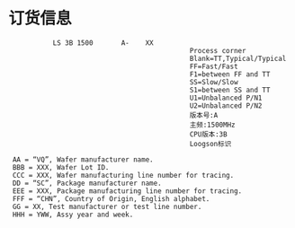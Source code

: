 订货信息
========


               LS 3B 1500       A-    XX
                                                 Process corner
                                                 Blank=TT,Typical/Typical
                                                 FF=Fast/Fast
                                                 F1=between FF and TT
                                                 SS=Slow/Slow
                                                 S1=between SS and TT
                                                 U1=Unbalanced P/N1
                                                 U2=Unbalanced P/N2
                                                 版本号:A
                                                 主频:1500MHz
                                                 CPU版本:3B
                                                 Loogson标识

     AA = “VQ”, Wafer manufacturer name.
     BBB = XXX, Wafer Lot ID.
     CCC = XXX, Wafer manufacturing line number for tracing.
     DD = “SC”, Package manufacturer name.
     EEE = XXX, Package manufacturing line number for tracing.
     FFF = “CHN”, Country of Origin, English alphabet.
     GG = XX, Test manufacturer or test line number.
     HHH = YWW, Assy year and week.


